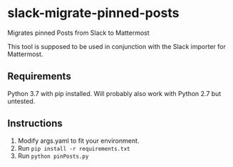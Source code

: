 # slack-migrate-pinned-posts
Migrates pinned Posts from Slack to Mattermost

This tool is supposed to be used in conjunction with the Slack importer for Mattermost.

## Requirements
Python 3.7 with pip installed.
Will probably also work with Python 2.7 but untested.

## Instructions
1. Modify args.yaml to fit your environment.
2. Run `pip install -r requirements.txt`
3. Run `python pinPosts.py`

